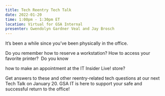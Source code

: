 ```yaml
---
title: Tech Reentry Tech Talk
date: 2022-01-20
time: 1:00pm - 1:30pm ET
location: Virtual for GSA Internal
presenter: Gwendolyn Gardner Veal and Jay Brosch
---
```

<!--StartFragment-->

It’s been a while since you’ve been physically in the office. 

Do you remember how to reserve a workstation? How to access your favorite printer?  Do you know 

how to make an appointment at the IT Insider Live! store?

Get answers to these and other reentry-related tech questions at our next Tech Talk on January 20. GSA IT is here to support your safe and successful return to the office!



<!--EndFragment-->